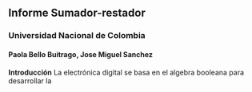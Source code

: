 ## Informe Sumador-restador
### Universidad Nacional de Colombia 
#### Paola Bello Buitrago, Jose Miguel Sanchez
**Introducción**
La electrónica digital se basa en el algebra booleana para desarrollar la 
